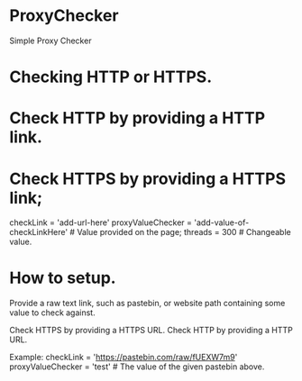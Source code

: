 # ProxyChecker
Simple Proxy Checker

# Checking HTTP or HTTPS. 
# Check HTTP by providing a HTTP link.
# Check HTTPS by providing a HTTPS link;

checkLink = 'add-url-here'
proxyValueChecker = 'add-value-of-checkLinkHere' # Value provided on the page;
threads = 300 # Changeable value.

# How to setup.

Provide a raw text link, such as pastebin, or website path containing some value to check against.

Check HTTPS by providing a HTTPS URL.
Check HTTP by providing a HTTP URL.

Example:
checkLink = 'https://pastebin.com/raw/fUEXW7m9'
proxyValueChecker = 'test' # The value of the given pastebin above.

